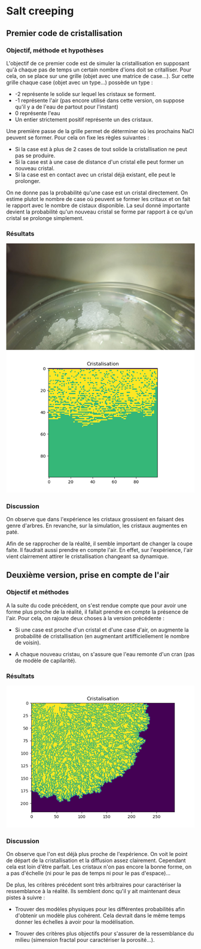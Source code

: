 # Salt creeping

## Premier code de cristallisation

### Objectif, méthode et hypothèses

L'objectif de ce premier code est de simuler la cristallisation en supposant qu'à chaque pas de temps un certain nombre d'ions doit se critalliser. Pour cela, on se place sur une grille (objet avec une matrice de case...). Sur cette grille chaque case (objet avec un type...) possède un type : 

- -2 représente le solide sur lequel les cristaux se forment.
- -1 représente l'air (pas encore utilisé dans cette version, on suppose qu'il y a de l'eau de partout pour l'instant)
- 0 représente l'eau
- Un entier strictement positif représente un des cristaux.

Une première passe de la grille permet de déterminer où les prochains NaCl peuvent se former. Pour cela on fixe les règles suivantes : 

- Si la case est à plus de 2 cases de tout solide la cristallisation ne peut pas se produire.
- Si la case est à une case de distance d'un cristal elle peut former un nouveau cristal.
- Si la case est en contact avec un cristal déjà existant, elle peut le prolonger. 

On ne donne pas la probabilité qu'une case est un cristal directement. On estime plutot le nombre de case où peuvent se former les critaux et on fait le rapport avec le nombre de cistaux disponible. La seul donné importante devient la probabilité qu'un nouveau cristal se forme par rapport à ce qu'un cristal se prolonge simplement.

### Résultats
![](Exp_1_creeping.jpeg)
![](Modèle_1_creeping.png)

### Discussion
On observe que dans l'expérience les cristaux grossisent en faisant des genre d'arbres. En revanche, sur la simulation, les cristaux augmentes en paté.

Afin de se rapprocher de la réalité, il semble important de changer la coupe faite. Il faudrait aussi prendre en compte l'air. En effet, sur l'expérience, l'air vient clairrement attirer le cristallisation changeant sa dynamique.

## Deuxième version, prise en compte de l'air

### Objectif et méthodes

A la suite du code précédent, on s'est rendue compte que pour avoir une forme plus proche de la réalité, il fallait prendre en compte la présence de l'air. Pour cela, on rajoute deux choses à la version précédente : 
- Si une case est proche d'un cristal et d'une case d'air, on augmente la probabilité de cristallisation (en augmentant artifficiellement le nombre de voisin).

- A chaque nouveau cristau, on s'assure que l'eau remonte d'un cran (pas de modèle de capilarité).

### Résultats

![](Modèle_2_creeping.png)

### Discussion

On observe que l'on est déjà plus proche de l'expérience. On voit le point de départ de la cristallisation et la diffusion assez clairement. Cependant cela est loin d'être parfait. Les cristaux n'on pas encore la bonne forme, on a pas d'échelle (ni pour le pas de temps ni pour le pas d'espace)...

De plus, les critères précédent sont très arbitraires pour caractériser la ressemblance à la réalité. Ils semblent donc qu'il y ait maintenant deux pistes à suivre : 

- Trouver des modèles physiques pour les différentes probabilités afin d'obtenir un modèle plus cohérent. Cela devrait dans le même temps donner les échelles à avoir pour la modélisation.

- Trouver des critères plus objectifs pour s'assurer de la ressemblance du milieu (simension fractal pour caractériser la porosité...).